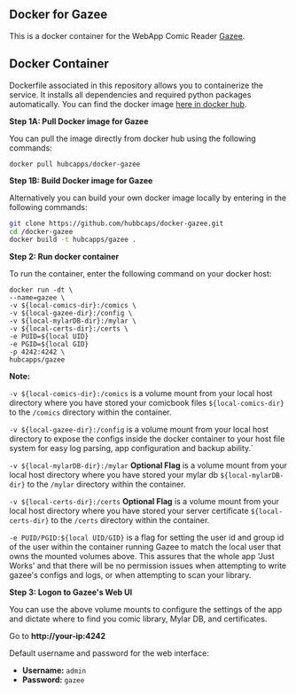 ## Docker for Gazee

This is a docker container for the WebApp Comic Reader [Gazee](https://github.com/hubbcaps/gazee).

## Docker Container

Dockerfile associated in this repository allows you to containerize the service. It installs all dependencies and required python packages automatically. You can find the docker image [here in docker hub](https://hub.docker.com/r/hubcapps/docker-gazee/).

**Step 1A: Pull Docker image for Gazee**

You can pull the image directly from docker hub using the following commands: 
 
 `docker pull hubcapps/docker-gazee`

**Step 1B: Build Docker image for Gazee**

Alternatively you can build your own docker image locally by entering in the following commands: 

```bash
git clone https://github.com/hubbcaps/docker-gazee.git
cd /docker-gazee
docker build -t hubcapps/gazee .
```
**Step 2: Run docker container**

To run the container, enter the following command on your docker host: 

```
docker run -dt \
--name=gazee \
-v ${local-comics-dir}:/comics \
-v ${local-gazee-dir}:/config \ 
-v ${local-mylarDB-dir}:/mylar \
-v ${local-certs-dir}:/certs \
-e PUID=${local UID}
-e PGID=${local GID}
-p 4242:4242 \
hubcapps/gazee
```
**Note:** 

`-v ${local-comics-dir}:/comics` is a volume mount from your local host directory where you have stored your comicbook files `${local-comics-dir}` to the `/comics` directory within the container. 

`-v ${local-gazee-dir}:/config` is a volume mount from your local host directory to expose the configs inside the docker container to your host file system for easy log parsing, app configuration and backup ability.`

`-v ${local-mylarDB-dir}:/mylar` **Optional Flag** is a volume mount from your local host directory where you have stored your mylar db `${local-mylarDB-dir}` to the `/mylar` directory within the container.

`-v ${local-certs-dir}:/certs` **Optional Flag** is a volume mount from your local host directory where you have stored your server certificate `${local-certs-dir}` to the `/certs` directory within the container.

`-e PUID/PGID:${local UID/GID}` is a flag for setting the user id and group id of the user within the container running Gazee to match the local user that owns the mounted volumes above. This assures that the whole app 'Just Works' and that there will be no permission issues when attempting to write gazee's configs and logs, or when attempting to scan your library.

**Step 3: Logon to Gazee's Web UI**

You can use the above volume mounts to configure the settings of the app and dictate where to find you comic library, Mylar DB, and certificates.

Go to **http://your-ip:4242**
  
  Default username and password for the web interface:
  
  * **Username:** `admin`
  * **Password:** `gazee`
